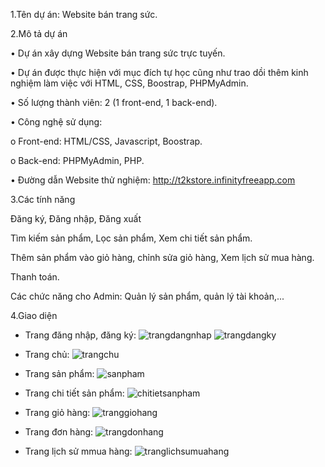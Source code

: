 1.Tên dự án: Website bán trang sức.

2.Mô tả dự án

•	Dự án xây dựng Website bán trang sức trực tuyến.

•	Dự án được thực hiện với mục đích tự học cũng như trao dồi thêm kinh nghiệm làm việc với HTML, CSS, Boostrap, PHPMyAdmin.

•	Số lượng thành viên: 2 (1 front-end, 1 back-end).

•	Công nghệ sử dụng:

o	Front-end: HTML/CSS, Javascript, Boostrap.

o	Back-end: PHPMyAdmin, PHP.

•	Đường dẫn Website thử nghiệm: http://t2kstore.infinityfreeapp.com

3.Các tính năng

Đăng ký, Đăng nhập, Đăng xuất

Tìm kiếm sản phẩm, Lọc sản phẩm, Xem chi tiết sản phẩm.

Thêm sản phẩm vào giỏ hàng, chỉnh sửa giỏ hàng, Xem lịch sử mua hàng.

Thanh toán.

Các chức năng cho Admin: Quản lý sản phẩm, quản lý tài khoản,...

4.Giao diện
- Trang đăng nhập, đăng ký:
  ![trangdangnhap](https://github.com/quocthai261/T2k-Project/assets/91470802/d4b3b9ee-fc97-4d78-8947-7f14b73a959b)
  ![trangdangky](https://github.com/quocthai261/T2k-Project/assets/91470802/31bcb301-1b9c-441d-a127-b5bd8c7ea855)

- Trang chủ:
![trangchu](https://github.com/quocthai261/T2k-Project/assets/91470802/affdef6a-b4e1-4eca-b2eb-c9a07c9f4005)
  
- Trang sản phẩm:
  ![sanpham](https://github.com/quocthai261/T2k-Project/assets/91470802/94206ef7-2b79-4142-a633-9094e3e6b393)

- Trang chi tiết sản phẩm:
  ![chitietsanpham](https://github.com/quocthai261/T2k-Project/assets/91470802/6f784be5-d31e-4a10-8f5f-207be39682ca)

- Trang giỏ hàng:
  ![tranggiohang](https://github.com/quocthai261/T2k-Project/assets/91470802/152a607b-8756-40ec-8eef-47165e2d438b)

- Trang đơn hàng:
  ![trangdonhang](https://github.com/quocthai261/T2k-Project/assets/91470802/e5ae334b-a5c9-4cd1-a110-909fbf47c8f6)

- Trang lịch sử mmua hàng:
  ![tranglichsumuahang](https://github.com/quocthai261/T2k-Project/assets/91470802/09aa8237-b876-48ba-871f-f6f823d1fef3)


